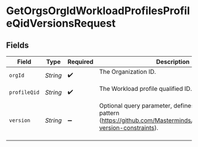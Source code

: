 # GetOrgsOrgIdWorkloadProfilesProfileQidVersionsRequest


## Fields

| Field                                                                                                                                | Type                                                                                                                                 | Required                                                                                                                             | Description                                                                                                                          |
| ------------------------------------------------------------------------------------------------------------------------------------ | ------------------------------------------------------------------------------------------------------------------------------------ | ------------------------------------------------------------------------------------------------------------------------------------ | ------------------------------------------------------------------------------------------------------------------------------------ |
| `orgId`                                                                                                                              | *String*                                                                                                                             | :heavy_check_mark:                                                                                                                   | The Organization ID.<br/><br/>                                                                                                       |
| `profileQid`                                                                                                                         | *String*                                                                                                                             | :heavy_check_mark:                                                                                                                   | The Workload profile qualified ID.<br/><br/>                                                                                         |
| `version`                                                                                                                            | *String*                                                                                                                             | :heavy_minus_sign:                                                                                                                   | Optional query parameter, defines version constraint pattern (https://github.com/Masterminds/semver#checking-version-constraints).<br/><br/> |